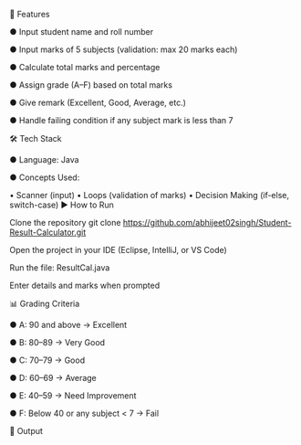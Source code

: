 🚀 Features

● Input student name and roll number

● Input marks of 5 subjects (validation: max 20 marks each)

● Calculate total marks and percentage

● Assign grade (A–F) based on total marks

● Give remark (Excellent, Good, Average, etc.)

● Handle failing condition if any subject mark is less than 7

🛠️ Tech Stack

● Language: Java

● Concepts Used:

   • Scanner (input)
   • Loops (validation of marks)
   • Decision Making (if-else, switch-case)
▶️ How to Run

Clone the repository git clone https://github.com/abhijeet02singh/Student-Result-Calculator.git

Open the project in your IDE (Eclipse, IntelliJ, or VS Code)

Run the file: ResultCal.java

Enter details and marks when prompted

📊 Grading Criteria

● A: 90 and above → Excellent

● B: 80–89 → Very Good

● C: 70–79 → Good

● D: 60–69 → Average

● E: 40–59 → Need Improvement

● F: Below 40 or any subject < 7 → Fail

📸 Output
